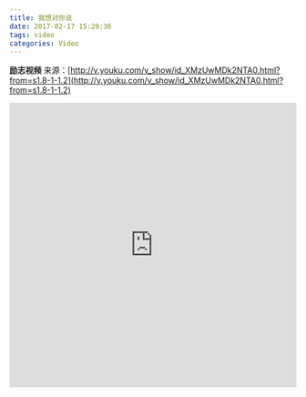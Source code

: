 ```yaml
---
title: 我想对你说
date: 2017-02-17 15:29:36
tags: video
categories: Video
---
```

**励志视频**
来源：[http://v.youku.com/v_show/id_XMzUwMDk2NTA0.html?from=s1.8-1-1.2](http://v.youku.com/v_show/id_XMzUwMDk2NTA0.html?from=s1.8-1-1.2)
<!--more-->
<iframe height=500 width=100% src="http://player.youku.com/embed/XMzUwMDk2NTA0" frameborder=0 allowfullscreen></iframe> 

